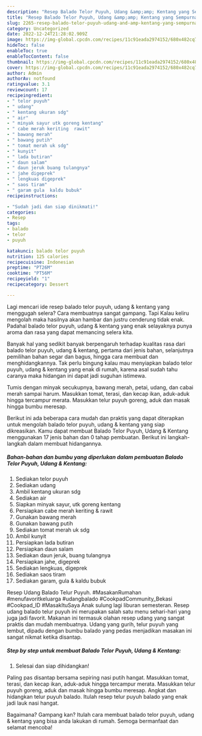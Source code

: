 ```yaml
---
description: "Resep Balado Telor Puyuh, Udang &amp;amp; Kentang yang Sempurna, Buat Buka Puasa Enak"
title: "Resep Balado Telor Puyuh, Udang &amp;amp; Kentang yang Sempurna, Buat Buka Puasa Enak"
slug: 2265-resep-balado-telor-puyuh-udang-and-amp-kentang-yang-sempurna-buat-buka-puasa-enak
category: Uncategorized
date: 2022-12-24T21:28:02.909Z
image: https://img-global.cpcdn.com/recipes/11c91eada2974152/680x482cq70/balado-telor-puyuh-udang-kentang-foto-resep-utama.jpg
hideToc: false
enableToc: true
enableTocContent: false
thumbnail: https://img-global.cpcdn.com/recipes/11c91eada2974152/680x482cq70/balado-telor-puyuh-udang-kentang-foto-resep-utama.jpg
cover: https://img-global.cpcdn.com/recipes/11c91eada2974152/680x482cq70/balado-telor-puyuh-udang-kentang-foto-resep-utama.jpg
author: Admin
authorAv: notfound
ratingvalue: 3.1
reviewcount: 17
recipeingredient:
- " telor puyuh"
- " udang"
- " kentang ukuran sdg"
- " air"
- " minyak sayur utk goreng kentang"
- " cabe merah keriting  rawit"
- " bawang merah"
- " bawang putih"
- " tomat merah uk sdg"
- " kunyit"
- " lada butiran"
- " daun salam"
- " daun jeruk buang tulangnya"
- " jahe digeprek"
- " lengkuas digeprek"
- " saos tiram"
- " garam gula  kaldu bubuk"
recipeinstructions:

- "Sudah jadi dan siap dinikmati!"
categories:
- Resep
tags:
- balado
- telor
- puyuh

katakunci: balado telor puyuh 
nutrition: 125 calories
recipecuisine: Indonesian
preptime: "PT26M"
cooktime: "PT56M"
recipeyield: "1"
recipecategory: Dessert

---
```



Lagi mencari ide resep balado telor puyuh, udang &amp; kentang yang menggugah selera? Cara membuatnya sangat gampang. Tapi Kalau keliru mengolah maka hasilnya akan hambar dan justru cenderung tidak enak. Padahal balado telor puyuh, udang &amp; kentang yang enak selayaknya punya aroma dan rasa yang dapat memancing selera kita.


Banyak hal yang sedikit banyak berpengaruh terhadap kualitas rasa dari balado telor puyuh, udang &amp; kentang, pertama dari jenis bahan, selanjutnya pemilihan bahan segar dan bagus, hingga cara membuat dan menghidangkannya. Tak perlu bingung kalau mau menyiapkan balado telor puyuh, udang &amp; kentang yang enak di rumah, karena asal sudah tahu caranya maka hidangan ini dapat jadi suguhan istimewa.

Tumis dengan minyak secukupnya, bawang merah, petai, udang, dan cabai merah sampai harum. Masukkan tomat, terasi, dan kecap ikan, aduk-aduk hingga tercampur merata. Masukkan telur puyuh goreng, aduk dan masak hingga bumbu meresap.


Berikut ini ada beberapa cara mudah dan praktis yang dapat diterapkan untuk mengolah balado telor puyuh, udang &amp; kentang yang siap dikreasikan. Kamu dapat membuat Balado Telor Puyuh, Udang &amp; Kentang menggunakan 17 jenis bahan dan 0 tahap pembuatan. Berikut ini langkah-langkah dalam membuat hidangannya.

<!--inarticleads1-->

##### Bahan-bahan dan bumbu yang diperlukan dalam pembuatan Balado Telor Puyuh, Udang &amp; Kentang:

1. Sediakan  telor puyuh
1. Sediakan  udang
1. Ambil  kentang ukuran sdg
1. Sediakan  air
1. Siapkan  minyak sayur, utk goreng kentang
1. Persiapkan  cabe merah keriting &amp; rawit
1. Gunakan  bawang merah
1. Gunakan  bawang putih
1. Sediakan  tomat merah uk sdg
1. Ambil  kunyit
1. Persiapkan  lada butiran
1. Persiapkan  daun salam
1. Sediakan  daun jeruk, buang tulangnya
1. Persiapkan  jahe, digeprek
1. Sediakan  lengkuas, digeprek
1. Sediakan  saos tiram
1. Sediakan  garam, gula &amp; kaldu bubuk


Resep Udang Balado Telur Puyuh. #MasakanRumahan #menufavoritkeluarga #udangbalado #CookpadCommunity_Bekasi #Cookpad_ID #MasakItuSaya Anak sulung lagi liburan semesteran. Resep udang balado telur puyuh ini merupakan salah satu menu sehari-hari yang juga jadi favorit. Makanan ini termasuk olahan resep udang yang sangat praktis dan mudah membuatnya. Udang yang gurih, telur puyuh yang lembut, dipadu dengan bumbu balado yang pedas menjadikan masakan ini sangat nikmat ketika disantap. 

<!--inarticleads2-->

##### Step by step untuk membuat Balado Telor Puyuh, Udang &amp; Kentang:


1. Selesai dan siap dihidangkan!

Paling pas disantap bersama sepiring nasi putih hangat. Masukkan tomat, terasi, dan kecap ikan, aduk-aduk hingga tercampur merata. Masukkan telur puyuh goreng, aduk dan masak hingga bumbu meresap. Angkat dan hidangkan telur puyuh balado. Itulah resep telur puyuh balado yang enak jadi lauk nasi hangat. 

Bagaimana? Gampang kan? Itulah cara membuat balado telor puyuh, udang &amp; kentang yang bisa anda lakukan di rumah. Semoga bermanfaat dan selamat mencoba!

